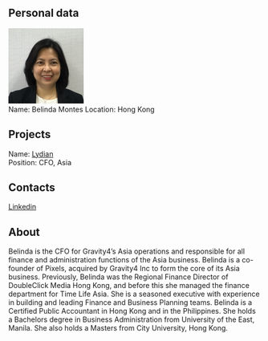 ## Personal data
![ photo](../people/photo/belinda_montes.jpg)  
Name:  Belinda Montes 
Location: Hong Kong  
## Projects 
Name: [Lydian](../projects/lydian.md)  
Position: CFO, Asia  
## Contacts
[Linkedin](https://hk.linkedin.com/in/belinda-montes-9b1359a)  
## About
Belinda is the CFO for Gravity4’s Asia operations and responsible for all finance and administration functions of the Asia business. Belinda is a co-founder of Pixels, acquired by Gravity4 Inc to form the core of its Asia business. Previously, Belinda was the Regional Finance Director of DoubleClick Media Hong Kong, and before this she managed the finance department for Time Life Asia. She is a seasoned executive with experience in building and leading Finance and Business Planning teams. Belinda is a Certified Public Accountant in Hong Kong and in the Philippines. She holds a Bachelors degree in Business Administration from University of the East, Manila. She also holds a Masters from City University, Hong Kong.
